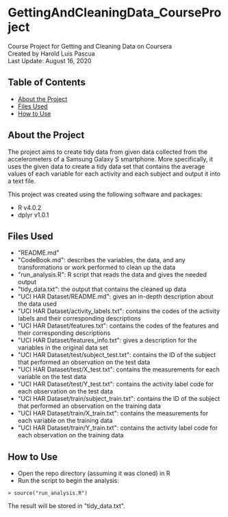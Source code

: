 # GettingAndCleaningData_CourseProject
 Course Project for Getting and Cleaning Data on Coursera  
 Created by Harold Luis Pascua  
 Last Update: August 16, 2020  
 
## Table of Contents
* [About the Project](#about-the-project)
* [Files Used](#files-used)
* [How to Use](#how-to-use)

## About the Project
The project aims to create tidy data from given data collected from 
the accelerometers of a Samsung Galaxy S smartphone. More specifically,
it uses the given data to create a tidy data set that contains the average
values of each variable for each activity and each subject and output it into
a text file.  

This project was created using the following software and packages:
* R v4.0.2
* dplyr v1.0.1

## Files Used
* "README.md"
* "CodeBook.md": describes the variables, the data, and any transformations or work performed to clean up the data
* "run_analysis.R": R script that reads the data and gives the needed output
* "tidy_data.txt": the output that contains the cleaned up data
* "UCI HAR Dataset/README.md": gives an in-depth description about the data used
* "UCI HAR Dataset/activity_labels.txt": contains the codes of the activity labels and their corresponding descriptions
* "UCI HAR Dataset/features.txt": contains the codes of the features and their corresponding descriptions
* "UCI HAR Dataset/features_info.txt": gives a description for the variables in the original data set
* "UCI HAR Dataset/test/subject_test.txt": contains the ID of the subject that performed an observation on the test data
* "UCI HAR Dataset/test/X_test.txt": contains the measurements for each variable on the test data
* "UCI HAR Dataset/test/Y_test.txt": contains the activity label code for each observation on the test data
* "UCI HAR Dataset/train/subject_train.txt": contains the ID of the subject that performed an observation on the training data
* "UCI HAR Dataset/train/X_train.txt": contains the measurements for each variable on the training data
* "UCI HAR Dataset/train/Y_train.txt": contains the activity label code for each observation on the training data

## How to Use
* Open the repo directory (assuming it was cloned) in R
* Run the script to begin the analysis:
```
> source("run_analysis.R")
```
The result will be stored in "tidy_data.txt".

